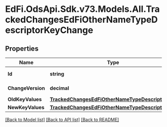 # EdFi.OdsApi.Sdk.v73.Models.All.TrackedChangesEdFiOtherNameTypeDescriptorKeyChange

## Properties

Name | Type | Description | Notes
------------ | ------------- | ------------- | -------------
**Id** | **string** | Resource identifier | [optional] 
**ChangeVersion** | **decimal** | Change version | [optional] 
**OldKeyValues** | [**TrackedChangesEdFiOtherNameTypeDescriptorKey**](TrackedChangesEdFiOtherNameTypeDescriptorKey.md) |  | [optional] 
**NewKeyValues** | [**TrackedChangesEdFiOtherNameTypeDescriptorKey**](TrackedChangesEdFiOtherNameTypeDescriptorKey.md) |  | [optional] 

[[Back to Model list]](../../README.md#documentation-for-models) [[Back to API list]](../../README.md#documentation-for-api-endpoints) [[Back to README]](../../README.md)

